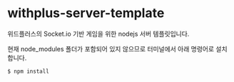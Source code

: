 # withplus-server-template
위드플러스의  Socket.io 기반 게임을 위한 nodejs 서버 템플릿입니다.

현재 node_modules 폴더가 포함되어 있지 않으므로 터미널에서 아래 명령어로 설치합니다.
```bash
$ npm install
```
